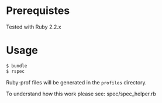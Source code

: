 # Prerequistes

Tested with Ruby 2.2.x

# Usage

```bash
$ bundle
$ rspec
```

Ruby-prof files will be generated in the `profiles` directory.

To understand how this work please see: spec/spec_helper.rb

